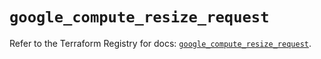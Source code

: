 # `google_compute_resize_request`

Refer to the Terraform Registry for docs: [`google_compute_resize_request`](https://registry.terraform.io/providers/hashicorp/google/6.20.0/docs/resources/compute_resize_request).
